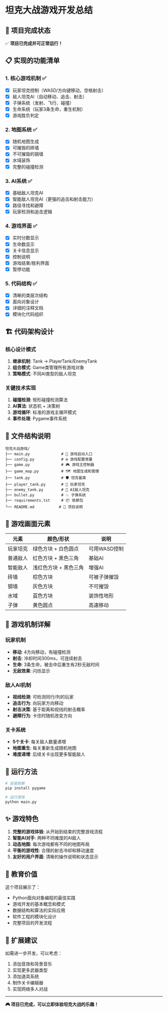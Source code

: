 # 坦克大战游戏开发总结

## 🎯 项目完成状态

✅ **项目已完成并可正常运行！**

## 📋 实现的功能清单

### 1. 核心游戏机制 ✅
- [x] 玩家坦克控制（WASD/方向键移动，空格射击）
- [x] 敌人坦克AI（自动移动、追击、射击）
- [x] 子弹系统（发射、飞行、碰撞）
- [x] 生命系统（玩家3条生命，重生机制）
- [x] 游戏胜负判定

### 2. 地图系统 ✅
- [x] 随机地图生成
- [x] 可摧毁的砖墙
- [x] 不可摧毁的钢墙
- [x] 水域装饰
- [x] 完整的碰撞检测

### 3. AI系统 ✅
- [x] 基础敌人坦克AI
- [x] 智能敌人坦克AI（更强的追击和射击能力）
- [x] 路径寻找和避障
- [x] 玩家检测和追击逻辑

### 4. 游戏界面 ✅
- [x] 实时分数显示
- [x] 生命数显示
- [x] 关卡信息显示
- [x] 控制说明
- [x] 游戏结束/胜利界面
- [x] 暂停功能

### 5. 代码结构 ✅
- [x] 清晰的类层次结构
- [x] 面向对象设计
- [x] 详细的注释文档
- [x] 模块化代码组织

## 🏗️ 代码架构设计

### 核心设计模式
1. **继承机制**: Tank -> PlayerTank/EnemyTank
2. **组合模式**: Game类管理所有游戏对象
3. **策略模式**: 不同AI类型的敌人坦克

### 关键技术实现
1. **碰撞检测**: 矩形碰撞检测算法
2. **AI算法**: 状态机 + 决策树
3. **游戏循环**: 标准的游戏主循环模式
4. **事件处理**: Pygame事件系统

## 📁 文件结构说明

```
坦克大战游戏/
├── main.py              # 🚀 游戏启动入口
├── config.py            # ⚙️ 游戏配置常量
├── game.py              # 🎮 游戏主控制器
├── game_map.py          # 🗺️ 地图生成和管理
├── tank.py              # 🛡️ 坦克基类
├── player_tank.py       # 👤 玩家坦克
├── enemy_tank.py        # 🤖 AI敌人坦克
├── bullet.py            # 💥 子弹系统
├── requirements.txt     # 📦 依赖包
└── README.md           # 📖 项目说明
```

## 🎨 游戏画面元素

| 元素 | 颜色/形状 | 说明 |
|------|-----------|------|
| 玩家坦克 | 绿色方块 + 白色圆点 | 可用WASD控制 |
| 普通敌人 | 红色方块 + 黑色三角 | 基础AI |
| 智能敌人 | 浅红色方块 + 黑色三角 | 增强AI |
| 砖墙 | 棕色方块 | 可被子弹摧毁 |
| 钢墙 | 灰色方块 | 不可摧毁 |
| 水域 | 蓝色方块 | 装饰性地形 |
| 子弹 | 黄色圆点 | 高速移动 |

## 🎲 游戏机制详解

### 玩家机制
- **移动**: 4方向移动，有碰撞检测
- **射击**: 冷却时间300ms，可连续射击
- **生命**: 3条生命，被击中后重生有2秒无敌时间
- **无敌效果**: 闪烁显示

### 敌人AI机制
- **视线检测**: 可检测同行/列的玩家
- **追击行为**: 向玩家方向移动
- **射击决策**: 基于距离和视线的射击概率
- **避障行为**: 卡住时随机改变方向

### 关卡系统
- **5个关卡**: 每关敌人数量递增
- **地图重生**: 每关重新生成随机地图
- **难度递增**: 后续关卡出现更多智能敌人

## 🚀 运行方法

```bash
# 安装依赖
pip install pygame

# 运行游戏
python main.py
```

## ✨ 游戏特色

1. **完整的游戏体验**: 从开始到结束的完整游戏流程
2. **智能AI对手**: 两种不同难度的AI敌人
3. **动态地图**: 每次游戏都有不同的地图布局
4. **平衡的游戏性**: 合理的射击冷却和移动速度
5. **友好的用户界面**: 清晰的操作说明和状态显示

## 🎯 教育价值

这个项目展示了：
- Python面向对象编程的最佳实践
- 游戏开发的基本概念和模式
- 数据结构和算法的实际应用
- 软件工程的模块化设计
- 完整项目的开发流程

## 🔧 扩展建议

如需进一步开发，可以考虑：
1. 添加音效和背景音乐
2. 实现更多武器类型
3. 添加道具系统
4. 制作关卡编辑器
5. 实现网络多人对战

---

**🎮 项目已完成，可以立即体验坦克大战的乐趣！**